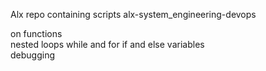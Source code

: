  Alx repo containing scripts
 alx-system_engineering-devops

on functions  
nested loops  while and for
if  and else  variables  
debugging

